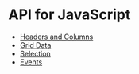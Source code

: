 # API for JavaScript

- [Headers and Columns](./headers_columns.md)
- [Grid Data](./grid_data/index.md)
- [Selection](./selection.md)
- [Events](./events.md)
